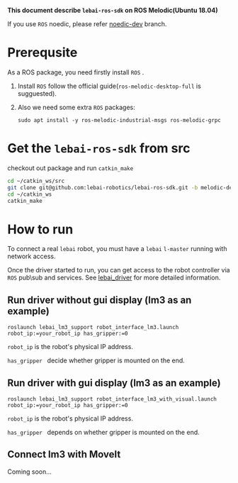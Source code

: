 **This document describe `lebai-ros-sdk` on ROS Melodic(Ubuntu 18.04)**

If you use `ROS` noedic, please refer [noedic-dev](https://github.com/lebai-robotics/lebai-ros-sdk/tree/noetic-dev) branch.

# Prerequsite

As a ROS package, you need firstly install `ROS` .

1. Install `ROS` follow the official guide(`ros-melodic-desktop-full` is sugguested).
   
2. Also we need some extra `ROS` packages:

   ```
   sudo apt install -y ros-melodic-industrial-msgs ros-melodic-grpc
   ```


# Get the `lebai-ros-sdk` from src

checkout out package and run `catkin_make`

```bash
cd ~/catkin_ws/src
git clone git@github.com:lebai-robotics/lebai-ros-sdk.git -b melodic-dev
cd ~/catkin_ws
catkin_make
```

# How to run

To connect a real `lebai` robot, you must have a `lebai` `l-master`  running with network access.

Once the driver started to run, you can get access to the robot controller via `ROS` pub\sub and services. See [lebai_driver](lebai_driver/README.md) for more detailed information.

## Run driver without gui display (lm3 as an example)

```
roslaunch lebai_lm3_support robot_interface_lm3.launch robot_ip:=your_robot_ip has_gripper:=0
```

`robot_ip` is the robot's physical IP address.

`has_gripper ` decide whether gripper is mounted on the end.

## Run driver with gui display (lm3 as an example)

```
roslaunch lebai_lm3_support robot_interface_lm3_with_visual.launch robot_ip:=your_robot_ip has_gripper:=0
```

`robot_ip` is the robot's physical IP address.

`has_gripper ` depends on whether gripper is mounted on the end.







## Connect lm3 with MoveIt

Coming soon...